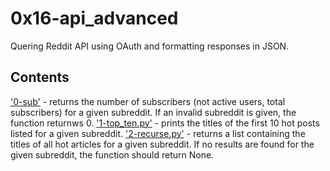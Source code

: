 # 0x16-api_advanced

Quering Reddit API using OAuth and formatting responses in JSON.

## Contents
['0-sub'](0-sub) - returns the number of subscribers (not active users, total subscribers) for a given subreddit. If an invalid subreddit is given, the function returnws 0.
['1-top_ten.py'](1-top_ten.py) - prints the titles of the first 10 hot posts listed for a given subreddit.
['2-recurse.py'](2-recurse.py) - returns a list containing the titles of all hot articles for a given subreddit. If no results are found for the given subreddit, the function should return None.


